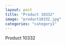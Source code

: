```yaml
---
layout: post
title: "Product 10332"
image: "product10332.jpg"
categories: "category1"
---
```

Product 10332

